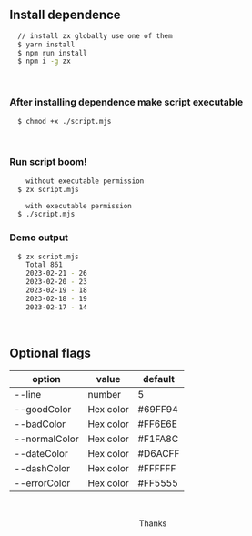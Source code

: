 ## Install dependence

```sh
  // install zx globally use one of them
  $ yarn install
  $ npm run install
  $ npm i -g zx
```

<br>

### After installing dependence make script executable

```sh
  $ chmod +x ./script.mjs
```

<br>

### Run script boom!

```sh
    without executable permission
  $ zx script.mjs

    with executable permission
  $ ./script.mjs
```

### Demo output

```sh
  $ zx script.mjs
    Total 861
    2023-02-21 - 26
    2023-02-20 - 23
    2023-02-19 - 18
    2023-02-18 - 19
    2023-02-17 - 14
```

<br>

## Optional flags

| option        | value     | default |
| ------------- | --------- | ------- |
| --line        | number    | 5       |
| --goodColor   | Hex color | #69FF94 |
| --badColor    | Hex color | #FF6E6E |
| --normalColor | Hex color | #F1FA8C |
| --dateColor   | Hex color | #D6ACFF |
| --dashColor   | Hex color | #FFFFFF |
| --errorColor  | Hex color | #FF5555 |

<br />

<p align="center">Thanks</p>
